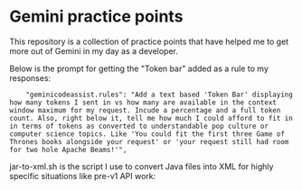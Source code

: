 # Gemini practice points
This repository is a collection of practice points that have helped me to get more out of Gemini in my day as a developer.


Below is the prompt for getting the "Token bar" added as a rule to my responses:

```
    "geminicodeassist.rules": "Add a text based 'Token Bar' displaying how many tokens I sent in vs how many are available in the context window maximum for my request. Incude a percentage and a full token count. Also, right below it, tell me how much I could afford to fit in in terms of tokens as converted to understandable pop culture or computer science topics. Like 'You could fit the first three Game of Thrones books alongside your request' or 'your request still had room for two hole Apache Beams!'",

```


jar-to-xml.sh is the script I use to convert Java files into XML for highly specific situations like pre-v1 API work:
